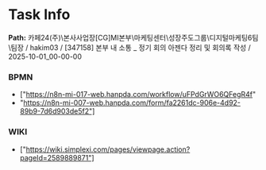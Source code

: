 # Task Info

**Path:** 카페24(주)\본사사업장\[CG]MI본부\마케팅센터\성장주도그룹\디지털마케팅6팀\팀장 / hakim03 / [347158] 본부 내 소통 _ 정기 회의 아젠다 정리 및 회의록 작성 / 2025-10-01_00-00-00

### BPMN
- ["https://n8n-mi-017-web.hanpda.com/workflow/uFPdGrWO6QFegR4f"
- "https://n8n-mi-007-web.hanpda.com/form/fa2261dc-906e-4d92-89b9-7d6d903de5f2"]

### WIKI
- ["https://wiki.simplexi.com/pages/viewpage.action?pageId=2589889871"]

